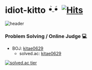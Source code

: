 # idiot-kitto&nbsp;<img src="https://github.com/idiot-kitto/idiot-kitto/blob/main/aing_eyes.gif" width="40px"> [![Hits](https://hits.seeyoufarm.com/api/count/incr/badge.svg?url=https%3A%2F%2Fgithub.com%2Fidiot-kitto%2Fhit-counter&count_bg=%2379C83D&title_bg=%23555555&icon=&icon_color=%23E7E7E7&title=hits&edge_flat=false)](https://hits.seeyoufarm.com)

![header](https://capsule-render.vercel.app/api?type=wave&color=gradient&height=250&section=header&text=idiot-kitto's%20Github&fontSize=45)


### Problem Solving / Online Judge 💻

* BOJ: [kitae0629](https://boj.kr/kitae0629)
  * solved.ac: [kitae0629](https://solved.ac/profile/kitae0629)
  
[![solved.ac tier](http://mazassumnida.wtf/api/generate_badge?boj=kitae0629)](https://solved.ac/kitae0629)

<!--

**idiot-kitto/idiot-kitto** is a ✨ _special_ ✨ repository because its `README.md` (this file) appears on your GitHub profile.

Here are some ideas to get you started:

- 🔭 I’m currently working on ...
- 🌱 I’m currently learning ...
- 👯 I’m looking to collaborate on ...
- 🤔 I’m looking for help with ...
- 💬 Ask me about ...
- 📫 How to reach me: ...
- 😄 Pronouns: ...
- ⚡ Fun fact: ...
-->
